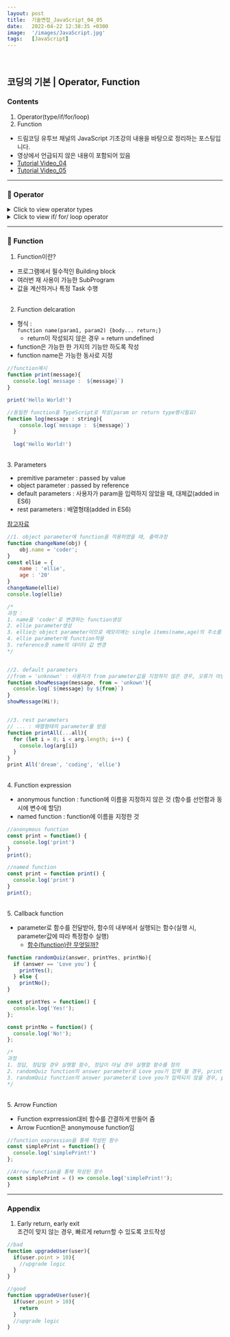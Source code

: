 ```yaml
---
layout: post
title:  기술면접_JavaScript_04_05
date:   2022-04-22 12:38:35 +0300
image:  '/images/JavaScript.jpg'
tags:   [JavaScript]
---
```

<br/>

## 코딩의 기본 | Operator, Function<br/>

### Contents <br/>
1. Operator(type/if/for/loop)<br/>
2. Function<br/>

* 드림코딩 유투브 채널의 JavaScript 기초강의 내용을 바탕으로 정리하는 포스팅입니다. <br/>
* 영상에서 언급되지 않은 내용이 포함되어 있음<br/>
* [Tutorial Video_04](https://www.youtube.com/watch?v=YBjufjBaxHo&list=PLv2d7VI9OotTVOL4QmPfvJWPJvkmv6h-2&index=4)<br/>
* [Tutorial Video_05](https://www.youtube.com/watch?v=e_lU39U-5bQ&list=PLv2d7VI9OotTVOL4QmPfvJWPJvkmv6h-2&index=5)<br/>

___

### :bell: Operator<br/>

<details>
<summary>Click to view operator types</summary>
<div markdown="1">

```javascript
//1. String concentration
console.log('my' + 'cat')
console.log('1' + 2) 
console.log('elli\'s book')
console.log('elli\'s \n book')
console.log('elli\'s \t book')


//2. Numeric operator
console.log(5 % 2) 
console.log(2 ** 3) //exponentiation 


//3. Increment and decrement operator
let counter = 2;
const preIncrement = ++counter; 
/*
preIncrement : counter에 +1후 preIncrement변수에 값 할당
postIncrement : postIncrement변수에 값 할당 후 counter에 +1
++, -- 동일
*/


//4. Assignment operators
let x = 3;
x += y; // x = x+y;


//5. comparison operators
console.log(10 < 6)


//6. Logical operators : || (or), && (and), ! (not)
const value1 = false;
const value2 = 4 < 2;

function check() {
  for (let i = 0; i < 10; i++>)
  {
    console.log('wasting time');
  }
  return true;
}

console.log(`or : ${value1 || value2 || check()}`);
console.log(`or : ${value1 || value2 || check()}`);
/*
or 
출력결과 : true
주의할 점 : or연산자는 첫 번째 조건이 true인 경우, 뒤에 조건은 더 보지 않고 tru출력. 따라서 check()처럼 비교적 연산량이 많은 조건은 뒤에 배치하는 것이 효율적임

and 
출력결과 : false
주의할 점 : and연산자는 첫 번째 조건이 false인 경우, 뒤에 조건은 더 보지 않고 false출력.따라서 check()처럼 비교적 연산량이 많은 조건은 뒤에 배치하는 것이 효율적임
*/


//7. Eaulity
const stringFive = '5';
const numberFive = 5;
console.log(stringFive == numberFive) 
console.log(stringFive +== numberFive) 
/*
==
출력결과 : true
이유 : ==는 lose eqauplity로 type conversion을 통해 검사하기 때문에 stirng 5와 number 5가 같다는 결과출력

===
출력결과 : false
이유 : ===는 strict eaulity로 type conversion을 사용하기 않기 때문에 값과 type을 모두 확인
주의할 점 : 동일한 single item으로 이루어진 두 개의 object가 존재하더라도 서로 다른 메모리 주소를 참조하고 있기 때문에 obejct equlity는 false로 출력
*/

```
</div>
</details>

<details>
<summary>Click to view if/ for/ loop operator</summary>
<div markdown="1">

```javascript
//1. if 
const name = 'ellie';

if (name=='ellie'); {
  console.log('Welcome, Ellie!');}
  else if (name == 'coder') {
    console.log('You are amazing coder');}
  else {
    console.log('unknown')}


//2. Teranry operator (if문을 보다 간단하게 사용)
console.log(name === 'ellie' ? 'yes':'no')
//true인 경우 왼쪽 값 출력 / false인 경우 오른쪽 값 출력


//3. Switch operator
const browser = 'IE';
switch (browser){
  case 'IE' :
    console.log('go away!');
    break;
  case 'Chrome' :
    console.log('Chrome');
    break;
  case 'Firefox':
    console.log('Firefox');
    breakl
}
/*
switch문과 if문의 차이 :
if문은 if를 만날 때 마다 조건문을 만족하는지 확인하기 위해 메모리상에서 명령어를 읽어옴
switch문은 처음 입력값을 확인할 때에만 메모리상에서 명령어를 읽어옴

즉, 조건이 많은 경우에는 switch문을 사용하는 것이 if문 대비 cpu를 효율적으로 사용하게 함
*/


//4. while loop
//조건문이 맞는 경우에만 실행하고자 할 때 사용
let i = 3;
while (i > 0) {
  console.log(`while: ${i}`)
  i--;
}


//5. do while loop
//블럭 먼저 실행 후 조건이 맞는지 확인
let i = 3;
do {
  console.log(`while: ${i}`)
  i--;
} while (i > 0);


//6. for loop (begin; consition; step;)
for (i=3; i>0; i=i-2){
  console.log('inline varable declaratoin')
}

```
</div>
</details>

___

### :bell: Function<br/>

1. Function이란?<br/>
- 프로그램에서 필수적인 Building block<br/>
- 여러번 재 사용이 가능한 SubProgram<br/>
- 값을 계산하거나 특정 Task 수행<br/><br/>

2. Function delcaration<br/>
- 형식 :<br/>
  ```function name(param1, param2) {body... return;}```<br/>
  * return이 작성되지 않은 경우 = return undefined
- function은 가능한 한 가지의 기능만 하도록 작성<br/>
- function name은 가능한 동사로 지정<br/>

```javascript
//function예시
function print(message){
  console.log(`message :  ${message}`)
}

print('Hello World!')

//동일한 function을 TypeScript로 작성(param or return type명시필요)
function log(message : string){
    console.log(`message :  ${message}`)
  }
  
  log('Hello World!')
```

<br/>3. Parameters<br/>
- premitive parameter : passed by value<br/>
- object parameter : passed by reference<br/>
- default parameters : 사용자가 param을 입력하지 않았을 때, 대체값(added in ES6)<br/>
- rest parameters : 배열형태(added in ES6)<br/>

[참고자료](https://hongdaye71.github.io/blog/javascript-03)<br/>

```javascript
//1. object parameter에 function을 적용하였을 때, 출력과정
function changeName(obj) {
    obj.name = 'coder';
}
const ellie = {
    name : 'ellie',
    age : '20'
}
changeName(ellie)
console.log(ellie)

/*
과정 :
1. name을 'coder'로 변경하는 function생성
2. ellie parameter생성 
3. ellie는 object parameter이므로 메모리에는 single items(name,age)의 주소를 참조하는 reference가 저장됨
4. ellie parameter에 function적용
5. reference중 name의 데이터 값 변경
*/


//2. default parameters
//from = 'unknown' : 사용자가 from parameter값을 지정하지 않은 경우, 오류가 아닌 unkown대체출력
function showMessage(message, from = 'unkown'){
  console.log(`${message} by ${from}`)
}
showMessage(Hi!);


//3. rest parameters
// ... : 배열형태의 parameter를 받음
function printAll(...all){
  for (let i = 0; i < arg.length; i++) {
    console.log(arg[i])
  }
}
print All('dream', 'coding', 'ellie')
```

<br/>4. Function expression<br/>
- anonymous function : function에 이름을 지정하지 않은 것 (함수를 선언함과 동시에 변수에 할당)<br/>
- named function : function에 이름을 지정한 것<br/>

```javascript
//anonymous function 
const print = function() {
  console.log('print')
}
print();

//named function
const print = function print() {
  console.log('print')
}
print();
```

<br/>5. Callback function<br/>
- parameter로 함수를 전달받아, 함수의 내부에서 실행되는 함수(실행 시, parameter값에 따라 특정함수 실행)
  * [함수(function)란 무엇일까?](https://hanamon.kr/javascript-%ED%95%A8%EC%88%98-%EA%B8%B0%EC%B4%88/)

```javascript
function randomQuiz(answer, printYes, printNo){
  if (answer == 'Love you') {
    printYes();
  } else {
    printNo();
}

const printYes = function() {
  console.log('Yes!');
};

const printNo = function() {
  console.log('No!');
};

/*
과정
1. 정답, 정답일 경우 실행할 함수, 정답이 아닐 경우 실행할 함수를 정의
2. randomQuiz function의 answer parameter로 Love you가 입력 될 경우, printYes함수출력
3. randomQuiz function의 answer parameter로 Love you가 입력되지 않을 경우, printNo함수출력
*/
```

<br/>5. Arrow Function<br/>
- Function exprression대비 함수를 간결하게 만들어 줌<br/>
- Arrow Fucntion은 anonymouse function임<br/>

```javascript
//function expression을 통해 작성된 함수
const simplePrint = function() {
  console.log('simplePrint!')
};

//Arrow function을 통해 작성된 함수
const simplePrint = () => console.log('simplePrint!');
}
```

___

### Appendix<br/>
1. Early return, early exit<br/>
  조건이 맞지 않는 경우, 빠르게 return할 수 있도록 코드작성<br/>

```javascript
//bad
function upgradeUser(user){
  if(user.point > 10){
    //upgrade logic
  }
}

//good
function upgradeUser(user){
  if(user.point > 10){
    return
  }
  //upgrade logic
}
```


 